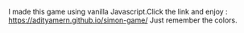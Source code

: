 I made this game using vanilla Javascript.Click the link and enjoy : https://adityamern.github.io/simon-game/
Just remember the colors.
